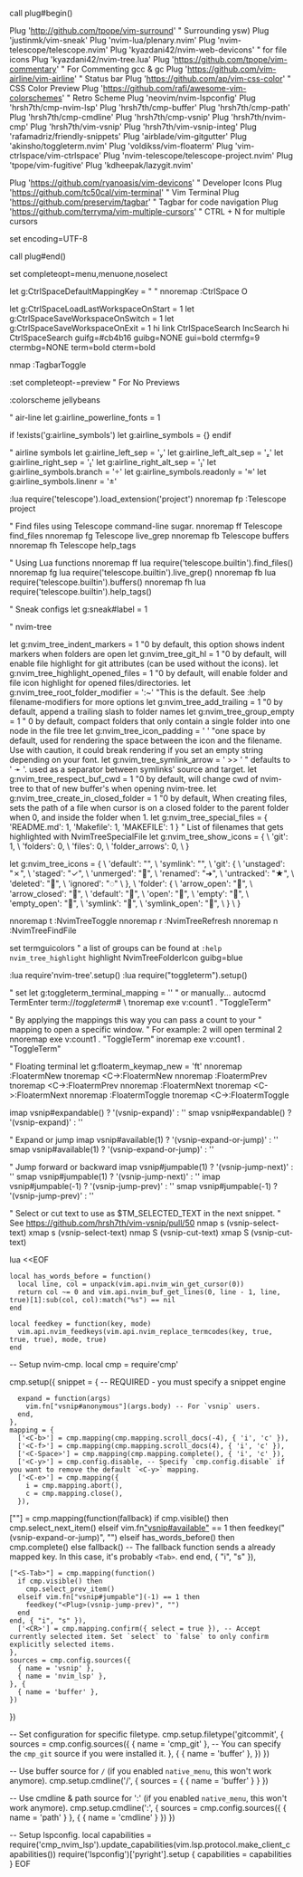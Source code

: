 call plug#begin()

Plug 'http://github.com/tpope/vim-surround' " Surrounding ysw)
Plug 'justinmk/vim-sneak'
Plug 'nvim-lua/plenary.nvim'
Plug 'nvim-telescope/telescope.nvim'
Plug 'kyazdani42/nvim-web-devicons' " for file icons
Plug 'kyazdani42/nvim-tree.lua'
Plug 'https://github.com/tpope/vim-commentary' " For Commenting gcc & gc
Plug 'https://github.com/vim-airline/vim-airline' " Status bar
Plug 'https://github.com/ap/vim-css-color' " CSS Color Preview
Plug 'https://github.com/rafi/awesome-vim-colorschemes' " Retro Scheme
Plug 'neovim/nvim-lspconfig'
Plug 'hrsh7th/cmp-nvim-lsp'
Plug 'hrsh7th/cmp-buffer'
Plug 'hrsh7th/cmp-path'
Plug 'hrsh7th/cmp-cmdline'
Plug 'hrsh7th/cmp-vsnip'
Plug 'hrsh7th/nvim-cmp'
Plug 'hrsh7th/vim-vsnip'
Plug 'hrsh7th/vim-vsnip-integ'
Plug 'rafamadriz/friendly-snippets'
Plug 'airblade/vim-gitgutter'
Plug 'akinsho/toggleterm.nvim'
Plug 'voldikss/vim-floaterm'
Plug 'vim-ctrlspace/vim-ctrlspace'
Plug 'nvim-telescope/telescope-project.nvim'
Plug 'tpope/vim-fugitive'
Plug 'kdheepak/lazygit.nvim'

Plug 'https://github.com/ryanoasis/vim-devicons' " Developer Icons
Plug 'https://github.com/tc50cal/vim-terminal' " Vim Terminal
Plug 'https://github.com/preservim/tagbar' " Tagbar for code navigation
Plug 'https://github.com/terryma/vim-multiple-cursors' " CTRL + N for multiple cursors

set encoding=UTF-8

call plug#end()

set completeopt=menu,menuone,noselect

let g:CtrlSpaceDefaultMappingKey = "<C-space> "
nnoremap <silent><C-p> :CtrlSpace O<CR>

let g:CtrlSpaceLoadLastWorkspaceOnStart = 1
let g:CtrlSpaceSaveWorkspaceOnSwitch = 1
let g:CtrlSpaceSaveWorkspaceOnExit = 1
hi link CtrlSpaceSearch IncSearch
hi CtrlSpaceSearch guifg=#cb4b16 guibg=NONE gui=bold ctermfg=9 ctermbg=NONE term=bold cterm=bold


nmap <F8> :TagbarToggle<CR>

:set completeopt-=preview " For No Previews

:colorscheme jellybeans

" air-line
let g:airline_powerline_fonts = 1

if !exists('g:airline_symbols')
    let g:airline_symbols = {}
endif

" airline symbols
let g:airline_left_sep = ''
let g:airline_left_alt_sep = ''
let g:airline_right_sep = ''
let g:airline_right_alt_sep = ''
let g:airline_symbols.branch = ''
let g:airline_symbols.readonly = ''
let g:airline_symbols.linenr = ''

:lua require('telescope').load_extension('project')
nnoremap <silent> <leader>fp :Telescope project<CR>


" Find files using Telescope command-line sugar.
nnoremap <leader>ff <cmd>Telescope find_files<cr>
nnoremap <leader>fg <cmd>Telescope live_grep<cr>
nnoremap <leader>fb <cmd>Telescope buffers<cr>
nnoremap <leader>fh <cmd>Telescope help_tags<cr>

" Using Lua functions
nnoremap <leader>ff <cmd>lua require('telescope.builtin').find_files()<cr>
nnoremap <leader>fg <cmd>lua require('telescope.builtin').live_grep()<cr>
nnoremap <leader>fb <cmd>lua require('telescope.builtin').buffers()<cr>
nnoremap <leader>fh <cmd>lua require('telescope.builtin').help_tags()<cr>

" Sneak configs
let g:sneak#label = 1

" nvim-tree

let g:nvim_tree_indent_markers = 1 "0 by default, this option shows indent markers when folders are open
let g:nvim_tree_git_hl = 1 "0 by default, will enable file highlight for git attributes (can be used without the icons).
let g:nvim_tree_highlight_opened_files = 1 "0 by default, will enable folder and file icon highlight for opened files/directories.
let g:nvim_tree_root_folder_modifier = ':~' "This is the default. See :help filename-modifiers for more options
let g:nvim_tree_add_trailing = 1 "0 by default, append a trailing slash to folder names
let g:nvim_tree_group_empty = 1 " 0 by default, compact folders that only contain a single folder into one node in the file tree
let g:nvim_tree_icon_padding = ' ' "one space by default, used for rendering the space between the icon and the filename. Use with caution, it could break rendering if you set an empty string depending on your font.
let g:nvim_tree_symlink_arrow = ' >> ' " defaults to ' ➛ '. used as a separator between symlinks' source and target.
let g:nvim_tree_respect_buf_cwd = 1 "0 by default, will change cwd of nvim-tree to that of new buffer's when opening nvim-tree.
let g:nvim_tree_create_in_closed_folder = 1 "0 by default, When creating files, sets the path of a file when cursor is on a closed folder to the parent folder when 0, and inside the folder when 1.
let g:nvim_tree_special_files = { 'README.md': 1, 'Makefile': 1, 'MAKEFILE': 1 } " List of filenames that gets highlighted with NvimTreeSpecialFile
let g:nvim_tree_show_icons = {
	    \ 'git': 1,
    \ 'folders': 0,
    \ 'files': 0,
    \ 'folder_arrows': 0,
    \ }

let g:nvim_tree_icons = {
	    \ 'default': "",
    \ 'symlink': "",
    \ 'git': {
	    \   'unstaged': "✗",
    \   'staged': "✓",
    \   'unmerged': "",
    \   'renamed': "➜",
    \   'untracked': "★",
    \   'deleted': "",
    \   'ignored': "◌"
    \   },
    \ 'folder': {
	    \   'arrow_open': "",
    \   'arrow_closed': "",
    \   'default': "",
    \   'open': "",
    \   'empty': "",
    \   'empty_open': "",
    \   'symlink': "",
    \   'symlink_open': "",
    \   }
    \ }

nnoremap <leader>t :NvimTreeToggle<CR>
nnoremap <leader>r :NvimTreeRefresh<CR>
nnoremap <leader>n :NvimTreeFindFile<CR>

set termguicolors
" a list of groups can be found at `:help nvim_tree_highlight`
highlight NvimTreeFolderIcon guibg=blue


:lua require'nvim-tree'.setup()
:lua require("toggleterm").setup()

" set
let g:toggleterm_terminal_mapping = '<C-t>'
" or manually...
autocmd TermEnter term://*toggleterm#*
      \ tnoremap <silent><c-t> <Cmd>exe v:count1 . "ToggleTerm"<CR>

" By applying the mappings this way you can pass a count to your
" mapping to open a specific window.
" For example: 2<C-t> will open terminal 2
nnoremap <silent><c-t> <Cmd>exe v:count1 . "ToggleTerm"<CR>
inoremap <silent><c-t> <Esc><Cmd>exe v:count1 . "ToggleTerm"<CR>

" Floating terminal
let g:floaterm_keymap_new = '<Leader>ft'
nnoremap   <silent>   <F7>    :FloatermNew<CR>
tnoremap   <silent>   <F7>    <C-\><C-n>:FloatermNew<CR>
nnoremap   <silent>   <F8>    :FloatermPrev<CR>
tnoremap   <silent>   <F8>    <C-\><C-n>:FloatermPrev<CR>
nnoremap   <silent>   <F9>    :FloatermNext<CR>
tnoremap   <silent>   <F9>    <C-\><C-n>:FloatermNext<CR>
nnoremap   <silent>   <F12>   :FloatermToggle<CR>
tnoremap   <silent>   <F12>   <C-\><C-n>:FloatermToggle<CR>



imap <expr> <C-j>   vsnip#expandable()  ? '<Plug>(vsnip-expand)'         : '<C-j>'
smap <expr> <C-j>   vsnip#expandable()  ? '<Plug>(vsnip-expand)'         : '<C-j>'

" Expand or jump
imap <expr> <C-l>   vsnip#available(1)  ? '<Plug>(vsnip-expand-or-jump)' : '<C-l>'
smap <expr> <C-l>   vsnip#available(1)  ? '<Plug>(vsnip-expand-or-jump)' : '<C-l>'

" Jump forward or backward
imap <expr> <Tab>   vsnip#jumpable(1)   ? '<Plug>(vsnip-jump-next)'      : '<Tab>'
smap <expr> <Tab>   vsnip#jumpable(1)   ? '<Plug>(vsnip-jump-next)'      : '<Tab>'
imap <expr> <S-Tab> vsnip#jumpable(-1)  ? '<Plug>(vsnip-jump-prev)'      : '<S-Tab>'
smap <expr> <S-Tab> vsnip#jumpable(-1)  ? '<Plug>(vsnip-jump-prev)'      : '<S-Tab>'

" Select or cut text to use as $TM_SELECTED_TEXT in the next snippet.
" See https://github.com/hrsh7th/vim-vsnip/pull/50
nmap        s   <Plug>(vsnip-select-text)
xmap        s   <Plug>(vsnip-select-text)
nmap        S   <Plug>(vsnip-cut-text)
xmap        S   <Plug>(vsnip-cut-text)


lua <<EOF

	local has_words_before = function()
	  local line, col = unpack(vim.api.nvim_win_get_cursor(0))
	  return col ~= 0 and vim.api.nvim_buf_get_lines(0, line - 1, line, true)[1]:sub(col, col):match("%s") == nil
	end

	local feedkey = function(key, mode)
	  vim.api.nvim_feedkeys(vim.api.nvim_replace_termcodes(key, true, true, true), mode, true)
	end

  -- Setup nvim-cmp.
  local cmp = require'cmp'

  cmp.setup({
    snippet = {
      -- REQUIRED - you must specify a snippet engine

      expand = function(args)
        vim.fn["vsnip#anonymous"](args.body) -- For `vsnip` users.
      end,
    },
    mapping = {
      ['<C-b>'] = cmp.mapping(cmp.mapping.scroll_docs(-4), { 'i', 'c' }),
      ['<C-f>'] = cmp.mapping(cmp.mapping.scroll_docs(4), { 'i', 'c' }),
      ['<C-Space>'] = cmp.mapping(cmp.mapping.complete(), { 'i', 'c' }),
      ['<C-y>'] = cmp.config.disable, -- Specify `cmp.config.disable` if you want to remove the default `<C-y>` mapping.
      ['<C-e>'] = cmp.mapping({
        i = cmp.mapping.abort(),
        c = cmp.mapping.close(),
      }),
["<Tab>"] = cmp.mapping(function(fallback)
      if cmp.visible() then
        cmp.select_next_item()
      elseif vim.fn["vsnip#available"](1) == 1 then
        feedkey("<Plug>(vsnip-expand-or-jump)", "")
      elseif has_words_before() then
        cmp.complete()
      else
        fallback() -- The fallback function sends a already mapped key. In this case, it's probably `<Tab>`.
      end
    end, { "i", "s" }),

    ["<S-Tab>"] = cmp.mapping(function()
      if cmp.visible() then
        cmp.select_prev_item()
      elseif vim.fn["vsnip#jumpable"](-1) == 1 then
        feedkey("<Plug>(vsnip-jump-prev)", "")
      end
    end, { "i", "s" }),
      ['<CR>'] = cmp.mapping.confirm({ select = true }), -- Accept currently selected item. Set `select` to `false` to only confirm explicitly selected items.
    },
    sources = cmp.config.sources({
      { name = 'vsnip' },
      { name = 'nvim_lsp' },
    }, {
      { name = 'buffer' },
    })
  })

  -- Set configuration for specific filetype.
  cmp.setup.filetype('gitcommit', {
    sources = cmp.config.sources({
      { name = 'cmp_git' }, -- You can specify the `cmp_git` source if you were installed it.
    }, {
      { name = 'buffer' },
    })
  })

  -- Use buffer source for `/` (if you enabled `native_menu`, this won't work anymore).
  cmp.setup.cmdline('/', {
    sources = {
      { name = 'buffer' }
    }
  })

  -- Use cmdline & path source for ':' (if you enabled `native_menu`, this won't work anymore).
  cmp.setup.cmdline(':', {
    sources = cmp.config.sources({
      { name = 'path' }
    }, {
      { name = 'cmdline' }
    })
  })

  -- Setup lspconfig.
  local capabilities = require('cmp_nvim_lsp').update_capabilities(vim.lsp.protocol.make_client_capabilities())
  require('lspconfig')['pyright'].setup {
    capabilities = capabilities
  }
EOF
